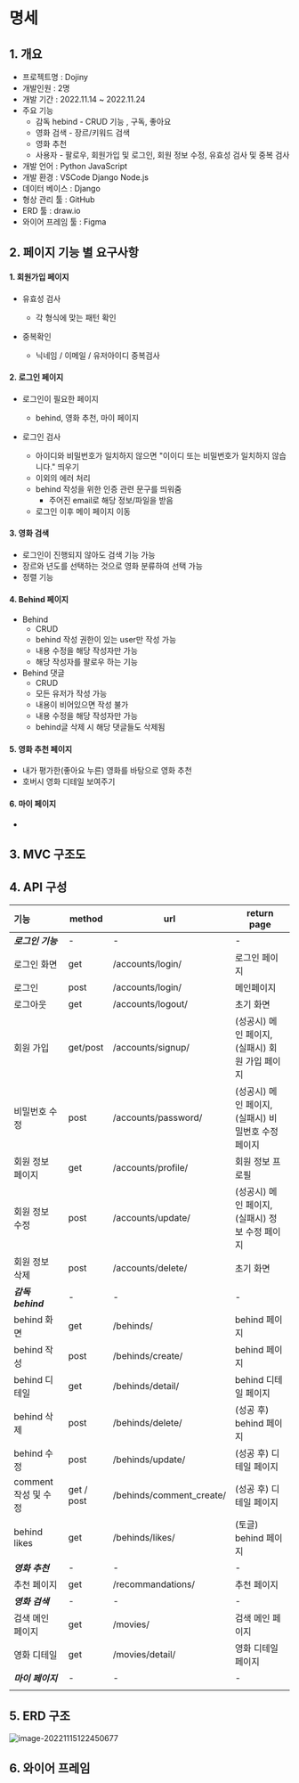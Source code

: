 # 명세



## 1. 개요

- 프로젝트명 : Dojiny
- 개발인원 : 2명
- 개발 기간 : 2022.11.14 ~ 2022.11.24
- 주요 기능
  - 감독 hebind - CRUD 기능 , 구독, 좋아요
  - 영화 검색 - 장르/키워드 검색
  - 영화 추천
  - 사용자 - 팔로우, 회원가입 및 로그인, 회원 정보 수정, 유효성 검사 및 중복 검사
- 개발 언어 : Python JavaScript
- 개발 환경 : VSCode Django Node.js
- 데이터 베이스 : Django
- 형상 관리 툴 : GitHub
- ERD 툴 : draw.io
- 와이어 프레임 툴 : Figma



## 2. 페이지 기능 별 요구사항

#### 1. 회원가입 페이지

- 유효성 검사
  - 각 형식에 맞는 패턴 확인

- 중복확인 
  - 닉네임 / 이메일 / 유저아이디 중복검사

#### 2. 로그인 페이지

- 로그인이 필요한 페이지
  - behind, 영화 추천, 마이 페이지

- 로그인 검사
  - 아이디와 비밀번호가 일치하지 않으면 "이이디 또는 비밀번호가 일치하지 않습니다." 띄우기
  - 이외의 에러 처리
  - behind 작성을 위한 인증 관련 문구를 띄워줌
    - 주어진 email로 해당 정보/파일을 받음
  - 로그인 이후 메이 페이지 이동

#### 3. 영화 검색

- 로그인이 진행되지 않아도 검색 기능 가능
- 장르와 년도를 선택하는 것으로 영화 분류하여 선택 가능
- 정렬 기능

#### 4. Behind 페이지

- Behind
  - CRUD
  - behind 작성 권한이 있는 user만 작성 가능
  - 내용 수정을 해당 작성자만 가능
  - 해당 작성자를 팔로우 하는 기능
- Behind 댓글
  - CRUD
  - 모든 유저가 작성 가능
  - 내용이 비어있으면 작성 불가
  - 내용 수정을 해당 작성자만 가능
  - behind글 삭제 시 해당 댓글들도 삭제됨

#### 5. 영화 추천 페이지

- 내가 평가한(좋아요 누른) 영화를 바탕으로 영화 추천
- 호버시 영화 디테일 보여주기

#### 6. 마이 페이지

- 



## 3.  MVC 구조도





## 4. API 구성

| 기능                 | method     | url                      | return page                                         |
| :------------------- | ---------- | ------------------------ | --------------------------------------------------- |
| _**로그인 기능**_    | -          | -                        | -                                                   |
| 로그인 화면          | get        | /accounts/login/         | 로그인 페이지                                       |
| 로그인               | post       | /accounts/login/         | 메인페이지                                          |
| 로그아웃             | get        | /accounts/logout/        | 초기 화면                                           |
| 회원 가입            | get/post   | /accounts/signup/        | (성공시) 메인 페이지, (실패시) 회원 가입 페이지     |
| 비밀번호 수정        | post       | /accounts/password/      | (성공시) 메인 페이지, (실패시) 비밀번호 수정 페이지 |
| 회원 정보 페이지     | get        | /accounts/profile/       | 회원 정보 프로필                                    |
| 회원 정보 수정       | post       | /accounts/update/        | (성공시) 메인 페이지, (실패시) 정보 수정 페이지     |
| 회원 정보 삭제       | post       | /accounts/delete/        | 초기 화면                                           |
| _**감독 behind**_    | -          | -                        | -                                                   |
| behind 화면          | get        | /behinds/                | behind 페이지                                       |
| behind 작성          | post       | /behinds/create/         | behind 페이지                                       |
| behind 디테일        | get        | /behinds/detail/         | behind 디테일 페이지                                |
| behind 삭제          | post       | /behinds/delete/         | (성공 후) behind 페이지                             |
| behind 수정          | post       | /behinds/update/         | (성공 후) 디테일 페이지                             |
| comment 작성 및 수정 | get / post | /behinds/comment_create/ | (성공 후) 디테일 페이지                             |
| behind likes         | get        | /behinds/likes/          | (토글) behind 페이지                                |
| _**영화 추천**_      | -          | -                        | -                                                   |
| 추천 페이지          | get        | /recommandations/        | 추천 페이지                                         |
| _**영화 검색**_      | -          | -                        | -                                                   |
| 검색 메인 페이지     | get        | /movies/                 | 검색 메인 페이지                                    |
| 영화 디테일          | get        | /movies/detail/          | 영화 디테일 페이지                                  |
| _**마이 페이지**_    | -          | -                        | -                                                   |
|                      |            |                          |                                                     |



## 5. ERD 구조

![image-20221115122450677](C:\Users\multicampus\Desktop\Dojiny\README.assets\image-20221115122450677.png)



## 6. 와이어 프레임



